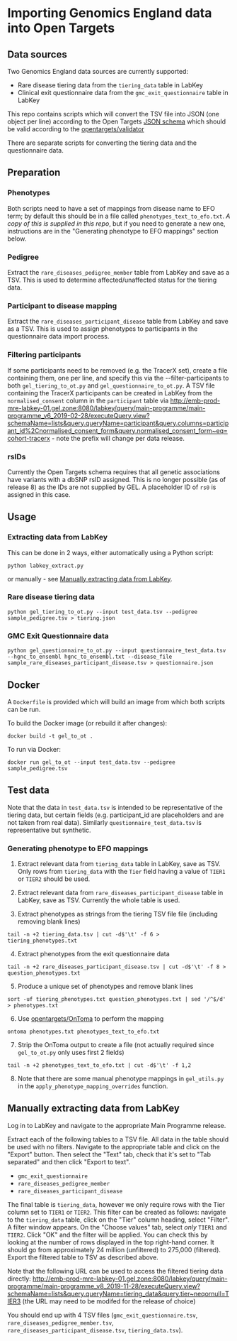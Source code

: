 # Importing Genomics England data into Open Targets

## Data sources

Two Genomics England data sources are currently supported:
 * Rare disease tiering data from the `tiering_data` table in LabKey
 * Clinical exit questionnaire data from the `gmc_exit_questionnaire` table in LabKey
 
This repo contains scripts which will convert the TSV file into JSON (one object per line) according to the Open Targets [JSON schema](https://github.com/opentargets/json_schema) which should be valid according to the [opentargets/validator](https://github.com/opentargets/validator)

There are separate scripts for converting the tiering data and the questionnaire data.

## Preparation

### Phenotypes

Both scripts need to have a set of mappings from disease name to EFO term; by default this should be in a file called `phenotypes_text_to_efo.txt`. _A copy of this is supplied in this repo_, but if you need to generate a new one, instructions are in the "Generating phenotype to EFO mappings" section below.

### Pedigree

Extract the `rare_diseases_pedigree_member` table from LabKey and save as a TSV. This is used to determine affected/unaffected status for the tiering data.

### Participant to disease mapping

Extract the `rare_diseases_participant_disease` table from LabKey and save as a TSV. This is used to assign phenotypes to participants in the questionnaire data import process.

### Filtering participants

If some participants need to be removed (e.g. the TracerX set), create a file containing them, one per line, and specify this via the --filter-participants to both `gel_tiering_to_ot.py` and `gel_questionnaire_to_ot.py`. 
A TSV file containing the TracerX participants can be created in LabKey from the `normalised_consent` column in the `participant` table via http://emb-prod-mre-labkey-01.gel.zone:8080/labkey/query/main-programme/main-programme_v6_2019-02-28/executeQuery.view?schemaName=lists&query.queryName=participant&query.columns=participant_id%2Cnormalised_consent_form&query.normalised_consent_form~eq=cohort-tracerx - note the prefix will change per data release.

### rsIDs

Currently the Open Targets schema requires that all genetic associations have variants with a dbSNP rsID assigned. This is no longer possible (as of release 8) as the IDs are not supplied by GEL. A placeholder ID of `rs0` is assigned in this case.

## Usage

### Extracting data from LabKey

This can be done in 2 ways, either automatically using a Python script:

`python labkey_extract.py`

or manually - see [Manually extracting data from LabKey](#manually-extracting-data-from-labkey).

### Rare disease tiering data

`python gel_tiering_to_ot.py --input test_data.tsv --pedigree sample_pedigree.tsv > tiering.json`

### GMC Exit Questionnaire data

`python gel_questionnaire_to_ot.py --input questionnaire_test_data.tsv --hgnc_to_ensembl hgnc_to_ensembl.txt --disease_file sample_rare_diseases_participant_disease.tsv > questionnaire.json`

## Docker

A `Dockerfile` is provided which will build an image from which both scripts can be run.

To build the Docker image (or rebuild it after changes):

`docker build -t gel_to_ot .`

To run via Docker:

`docker run gel_to_ot --input test_data.tsv --pedigree sample_pedigree.tsv`


## Test data

Note that the data in `test_data.tsv` is intended to be representative of the tiering data, but certain fields (e.g. participant_id are placeholders and are not taken from real data). Similarly `questionnaire_test_data.tsv` is representative but synthetic.

### Generating phenotype to EFO mappings

1. Extract relevant data from `tiering_data` table in LabKey, save as TSV. Only rows from `tiering_data` with the `Tier` field having a value of `TIER1` or `TIER2` should be used.

2. Extract relevant data from `rare_diseases_participant_disease` table in LabKey, save as TSV. Currently the whole table is used.

3. Extract phenotypes as strings from the tiering TSV file file (including removing blank lines)

`tail -n +2 tiering_data.tsv | cut -d$'\t' -f 6 > tiering_phenotypes.txt`

4. Extract phenotypes from the exit questionnaire data

`tail -n +2 rare_diseases_participant_disease.tsv | cut -d$'\t' -f 8 > question_phenotypes.txt`

5. Produce a unique set of phenotypes and remove blank lines

`sort -uf tiering_phenotypes.txt question_phenotypes.txt | sed '/^$/d' > phenotypes.txt`

6. Use [opentargets/OnToma](https://github.com/opentargets/OnToma) to perform the mapping

`ontoma phenotypes.txt phenotypes_text_to_efo.txt`  

7. Strip the OnToma output to create a file (not actually required since `gel_to_ot.py` only uses first 2 fields)

`tail -n +2 phenotypes_text_to_efo.txt | cut -d$'\t' -f 1,2`

8. Note that there are some manual phenotype mappings in `gel_utils.py` in the `apply_phenotype_mapping_overrides` function.

## Manually extracting data from LabKey

Log in to LabKey and navigate to the appropriate Main Programme release. 

Extract each of the following tables to a TSV file. All data in the table should be used with no filters. Navigate to the appropriate table and click on the "Export" button. Then select the "Text" tab, check that it's set to "Tab separated" and then click "Export to text".
 * `gmc_exit_questionnaire`
 * `rare_diseases_pedigree_member`
 * `rare_diseases_participant_disease`

The final table is `tiering_data`, however we only require rows with the Tier column set to `TIER1` or `TIER2`. This filter can be created as follows: navigate to the `tiering_data` table, click on the "Tier" column heading, select "Filter". A filter window appears. On the "Choose values" tab, select _only_ `TIER1` and `TIER2`. Click "OK" and the filter will be applied. You can check this by looking at the number of rows displayed in the top right-hand corner. It should go from approximately 24 million (unfiltered) to 275,000 (filtered).
Export the filtered table to TSV as described above.

Note that the following URL can be used to access the filtered tiering data directly: http://emb-prod-mre-labkey-01.gel.zone:8080/labkey/query/main-programme/main-programme_v8_2019-11-28/executeQuery.view?schemaName=lists&query.queryName=tiering_data&query.tier~neqornull=TIER3 (the URL may need to be modifed for the release of choice)

You should end up with 4 TSV files (`gmc_exit_questionnaire.tsv`, `rare_diseases_pedigree_member.tsv`, `rare_diseases_participant_disease.tsv`, `tiering_data.tsv`).


